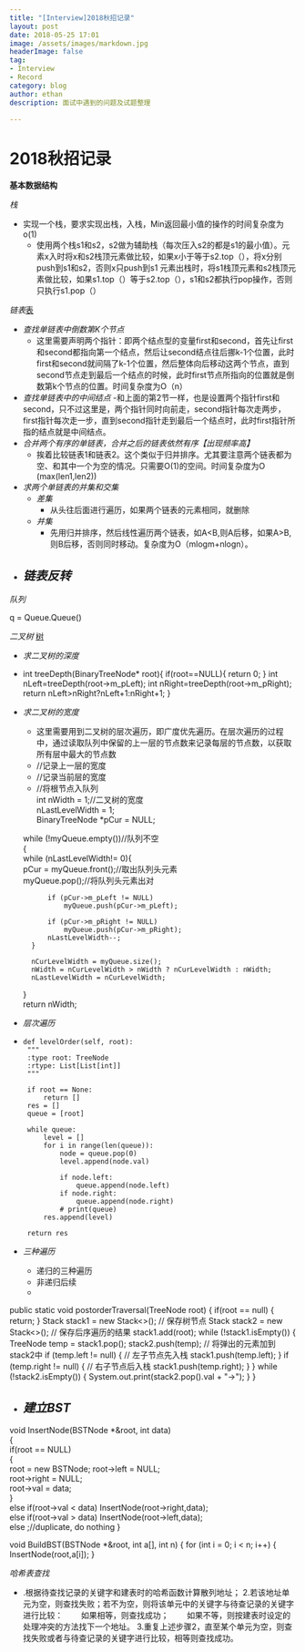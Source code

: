 ```yaml
---
title: "[Interview]2018秋招记录"
layout: post
date: 2018-05-25 17:01
image: /assets/images/markdown.jpg
headerImage: false
tag:
- Interview
- Record
category: blog
author: ethan
description: 面试中遇到的问题及试题整理

---
```


# 2018秋招记录

__基本数据结构__

*栈*

- 实现一个栈，要求实现出栈，入栈，Min返回最小值的操作的时间复杂度为o(1)
	- 使用两个栈s1和s2，s2做为辅助栈（每次压入s2的都是s1的最小值）。元素x入时将x和s2栈顶元素做比较，如果x小于等于s2.top（），将x分别push到s1和s2，否则x只push到s1 元素出栈时，将s1栈顶元素和s2栈顶元素做比较，如果s1.top（）等于s2.top（），s1和s2都执行pop操作，否则只执行s1.pop（） 

*链表*[表](https://blog.csdn.net/u012428012/article/details/79088036)

- *查找单链表中倒数第K个节点*
	- 这里需要声明两个指针：即两个结点型的变量first和second，首先让first和second都指向第一个结点，然后让second结点往后挪k-1个位置，此时first和second就间隔了k-1个位置，然后整体向后移动这两个节点，直到second节点走到最后一个结点的时候，此时first节点所指向的位置就是倒数第k个节点的位置。时间复杂度为O（n）
- *查找单链表中的中间结点*
	-和上面的第2节一样，也是设置两个指针first和second，只不过这里是，两个指针同时向前走，second指针每次走两步，first指针每次走一步，直到second指针走到最后一个结点时，此时first指针所指的结点就是中间结点。 
- *合并两个有序的单链表，合并之后的链表依然有序【出现频率高】*
	- 挨着比较链表1和链表2。这个类似于归并排序。尤其要注意两个链表都为空、和其中一个为空的情况。只需要O(1)的空间。时间复杂度为O (max(len1,len2))
- *求两个单链表的并集和交集*
	- *差集*
		- 从头往后面进行遍历，如果两个链表的元素相同，就删除
	- *并集*
		- 先用归并排序，然后线性遍历两个链表，如A<B,则A后移，如果A>B,则B后移，否则同时移动。复杂度为O（mlogm+nlogn）。
- *链表反转*
	-  

*队列*

q = Queue.Queue()

*二叉树* [树](https://blog.csdn.net/u012428012/article/details/79089915)

- *求二叉树的深度*
 - int treeDepth(BinaryTreeNode* root){
    if(root==NULL){
        return 0;
    }
    int nLeft=treeDepth(root->m_pLeft);
    int nRight=treeDepth(root->m_pRight);
    return nLeft>nRight?nLeft+1:nRight+1;
}

- *求二叉树的宽度*
	- 这里需要用到二叉树的层次遍历，即广度优先遍历。在层次遍历的过程中，通过读取队列中保留的上一层的节点数来记录每层的节点数，以获取所有层中最大的节点数 
	- //记录上一层的宽度  
 	-  //记录当前层的宽度
 	-    //将根节点入队列  
    int nWidth = 1;//二叉树的宽度  
    nLastLevelWidth = 1;      
    BinaryTreeNode *pCur = NULL;  

    while (!myQueue.empty())//队列不空  
    {  
        while (nLastLevelWidth!= 0){  
            pCur = myQueue.front();//取出队列头元素  
            myQueue.pop();//将队列头元素出对  

            if (pCur->m_pLeft != NULL)  
                myQueue.push(pCur->m_pLeft);   

            if (pCur->m_pRight != NULL)  
                myQueue.push(pCur->m_pRight); 
            nLastLevelWidth--;  
        }  

        nCurLevelWidth = myQueue.size();  
        nWidth = nCurLevelWidth > nWidth ? nCurLevelWidth : nWidth;  
        nLastLevelWidth = nCurLevelWidth;  
    }  
    return nWidth;  
 
- *层次遍历*
 -     def levelOrder(self, root):
        """
        :type root: TreeNode
        :rtype: List[List[int]]
        """

        if root == None:
            return []
        res = []
        queue = [root]

        while queue:
            level = []
            for i in range(len(queue)):          
                node = queue.pop(0)
                level.append(node.val)
                
                if node.left:
                    queue.append(node.left)
                if node.right:
                    queue.append(node.right)
                # print(queue)
            res.append(level)
            
        return res
        
- *三种遍历*
	- 递归的三种遍历
	- 非递归后续
	- 
public static void postorderTraversal(TreeNode root) {
    if(root == null) {
        return;
    }
    Stack<TreeNode> stack1 = new Stack<>(); // 保存树节点
    Stack<TreeNode> stack2 = new Stack<>(); // 保存后序遍历的结果
    stack1.add(root);
    while (!stack1.isEmpty()) {
        TreeNode temp = stack1.pop();
        stack2.push(temp); // 将弹出的元素加到stack2中
        if (temp.left != null) { // 左子节点先入栈
            stack1.push(temp.left);
        }
        if (temp.right != null) { // 右子节点后入栈
            stack1.push(temp.right);
        }
    }
    while (!stack2.isEmpty()) {
        System.out.print(stack2.pop().val + "->");
    }
}
- *建立BST*
	-
void InsertNode(BSTNode *&root, int data)  
{  
	if(root == NULL)  
	{  
		root = new BSTNode;
		root->left = NULL;  
		root->right = NULL;  
		root->val = data;  
	}  
	else if(root->val < data)
		InsertNode(root->right,data);  
	else if(root->val > data)
		InsertNode(root->left,data);  
	else
		;//duplicate, do nothing
}
 
void BuildBST(BSTNode *&root, int a[], int n)
{
	for (int i = 0; i < n; i++)
	{
		InsertNode(root,a[i]);
	}
 
 *哈希表查找*
 - .根据待查找记录的关键字和建表时的哈希函数计算散列地址； 
2.若该地址单元为空，则查找失败；若不为空，则将该单元中的关键字与待查记录的关键字进行比较： 
　　如果相等，则查找成功； 
　　如果不等，则按建表时设定的处理冲突的方法找下一个地址。 
3.重复上述步骤2，直至某个单元为空，则查找失败或者与待查记录的关键字进行比较，相等则查找成功。	